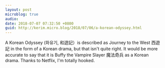 ```yaml
---
layout: post
microblog: true
audio: 
date: 2018-07-07 07:32:50 +0800
guid: http://kerim.micro.blog/2018/07/06/a-korean-odyssey.html
---
```

A Korean Odyssey (화유기, 和遊記）is described as Journey to the West 西遊記 in the form of a Korean drama, but that isn't quite right. It would be more accurate to say that it is Buffy the Vampire Slayer 魔法奇兵 as a Korean drama. Thanks to Netflix, I'm totally hooked. 
